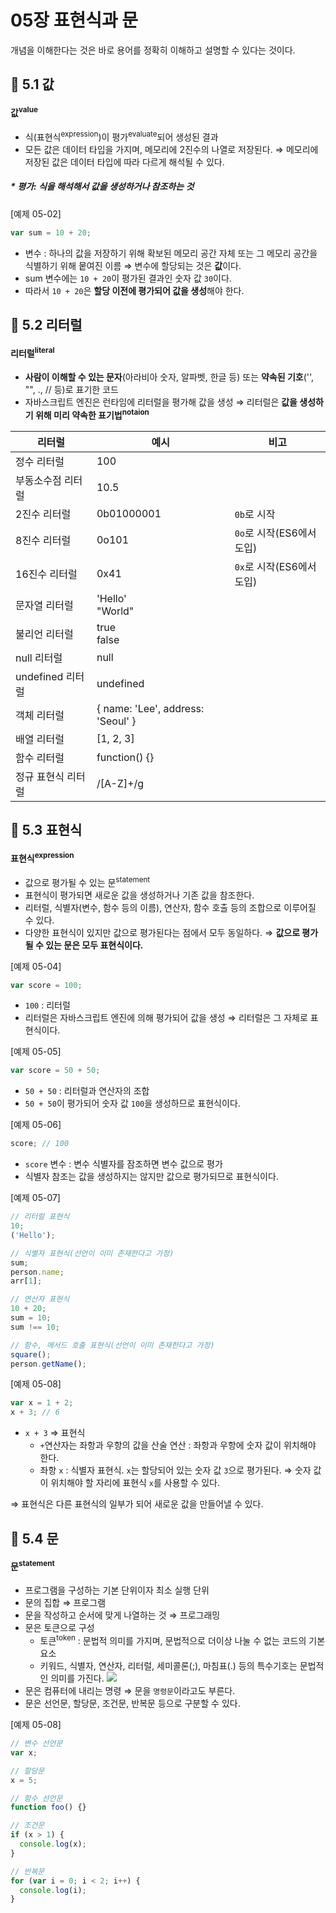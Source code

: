 # 05장 표현식과 문

개념을 이해한다는 것은 바로 용어를 정확히 이해하고 설명할 수 있다는 것이다.

## 📂 5.1 값

#### 값<sup>value</sup>

- 식(표현식<sup>expression</sup>)이 평가<sup>evaluate</sup>되어 생성된 결과
- 모든 값은 데이터 타입을 가지며, 메모리에 2진수의 나열로 저장된다.
  ⇒ 메모리에 저장된 값은 데이터 타입에 따라 다르게 해석될 수 있다.

##### \* 평가: 식을 해석해서 값을 생성하거나 참조하는 것

[예제 05-02]

```javascript
var sum = 10 + 20;
```

- 변수 : 하나의 값을 저장하기 위해 확보된 메모리 공간 자체 또는 그 메모리 공간을 식별하기 위해 뭍여진 이름
  ⇒ 변수에 할당되는 것은 **값**이다.
- sum 변수에는 `10 + 20`이 평가된 결과인 숫자 값 `30`이다.
- 따라서 `10 + 20`은 **할당 이전에 평가되어 값을 생성**해야 한다.

## 📂 5.2 리터럴

#### 리터럴<sup>literal</sup>

- **사람이 이해할 수 있는 문자**(아라비아 숫자, 알파벳, 한글 등) 또는 **약속된 기호**('', "", ., // 등)로 표기한 코드
- 자바스크립트 엔진은 런타임에 리터럴을 평가해 값을 생성
  ⇒ 리터럴은 **값을 생성하기 위해 미리 약속한 표기법<sup>notaion</sup>**

| 리터럴             | 예시                              | 비고                      |
| ------------------ | --------------------------------- | ------------------------- |
| 정수 리터럴        | 100                               |                           |
| 부동소수점 리터럴  | 10.5                              |                           |
| 2진수 리터럴       | 0b01000001                        | `0b`로 시작               |
| 8진수 리터럴       | 0o101                             | `0o`로 시작(ES6에서 도입) |
| 16진수 리터럴      | 0x41                              | `0x`로 시작(ES6에서 도입) |
| 문자열 리터럴      | 'Hello'<br/> "World"              |                           |
| 불리언 리터럴      | true<br/> false                   |                           |
| null 리터럴        | null                              |                           |
| undefined 리터럴   | undefined                         |                           |
| 객체 리터럴        | { name: 'Lee', address: 'Seoul' } |                           |
| 배열 리터럴        | [1, 2, 3]                         |                           |
| 함수 리터럴        | function() {}                     |                           |
| 정규 표현식 리터럴 | /[A-Z]+/g                         |                           |

## 📂 5.3 표현식

#### 표현식<sup>expression</sup>

- 값으로 평가될 수 있는 문<sup>statement</sup>
- 표현식이 평가되면 새로운 값을 생성하거나 기존 값을 참조한다.
- 리터럴, 식별자(변수, 함수 등의 이름), 연산자, 함수 호출 등의 조합으로 이루어질 수 있다.
- 다양한 표현식이 있지만 값으로 평가된다는 점에서 모두 동일하다.
  ⇒ **값으로 평가될 수 있는 문은 모두 표현식이다.**

[예제 05-04]

```javascript
var score = 100;
```

- `100` : 리터럴
- 리터럴은 자바스크립트 엔진에 의해 평가되어 값을 생성
  ⇒ 리터럴은 그 자체로 표현식이다.

[예제 05-05]

```javascript
var score = 50 + 50;
```

- `50 + 50` : 리터럴과 연산자의 조합
- `50 + 50`이 평가되어 숫자 값 `100`을 생성하므로 표현식이다.

[예제 05-06]

```javascript
score; // 100
```

- `score` 변수 : 변수 식별자를 잠조하면 변수 값으로 평가
- 식별자 참조는 값을 생성하지는 않지만 값으로 평가되므로 표현식이다.

[예제 05-07]

```javascript
// 리터럴 표현식
10;
('Hello');

// 식별자 표현식(선언이 이미 존재한다고 가정)
sum;
person.name;
arr[1];

// 연산자 표현식
10 + 20;
sum = 10;
sum !== 10;

// 함수, 메서드 호출 표현식(선언이 이미 존재한다고 가정)
square();
person.getName();
```

[예제 05-08]

```javascript
var x = 1 + 2;
x + 3; // 6
```

- `x + 3` ⇒ 표현식
  - `+`연산자는 좌항과 우항의 값을 산술 연산 : 좌항과 우항에 숫자 값이 위치해야 한다.
  - 좌항 `x` : 식별자 표현식. `x`는 할당되어 있는 숫자 값 `3`으로 평가된다.
    ⇒ 숫자 값이 위치해야 할 자리에 표현식 `x`를 사용할 수 있다.

⇒ 표현식은 다른 표현식의 일부가 되어 새로운 값을 만들어낼 수 있다.

## 📂 5.4 문

#### 문<sup>statement</sup>

- 프로그램을 구성하는 기본 단위이자 최소 실행 단위
- 문의 집합 ⇒ 프로그램
- 문을 작성하고 순서에 맞게 나열하는 것 ⇒ 프로그래밍
- 문은 토큰으로 구성
  - 토큰<sup>token</sup> : 문법적 의미를 가지며, 문법적으로 더이상 나눌 수 없는 코드의 기본 요소
  - 키워드, 식별자, 연산자, 리터럴, 세미콜론(;), 마침표(.) 등의 특수기호는 문법적인 의미를 가진다.
    ![](https://i.imgur.com/hEDEFkI.png)
- 문은 컴퓨터에 내리는 명령 ⇒ 문을 `명령문`이라고도 부른다.
- 문은 선언문, 할당문, 조건문, 반복문 등으로 구분할 수 있다.

[예제 05-08]

```javascript
// 변수 선언문
var x;

// 할당문
x = 5;

// 함수 선언문
function foo() {}

// 조건문
if (x > 1) {
  console.log(x);
}

// 반복문
for (var i = 0; i < 2; i++) {
  console.log(i);
}
```
